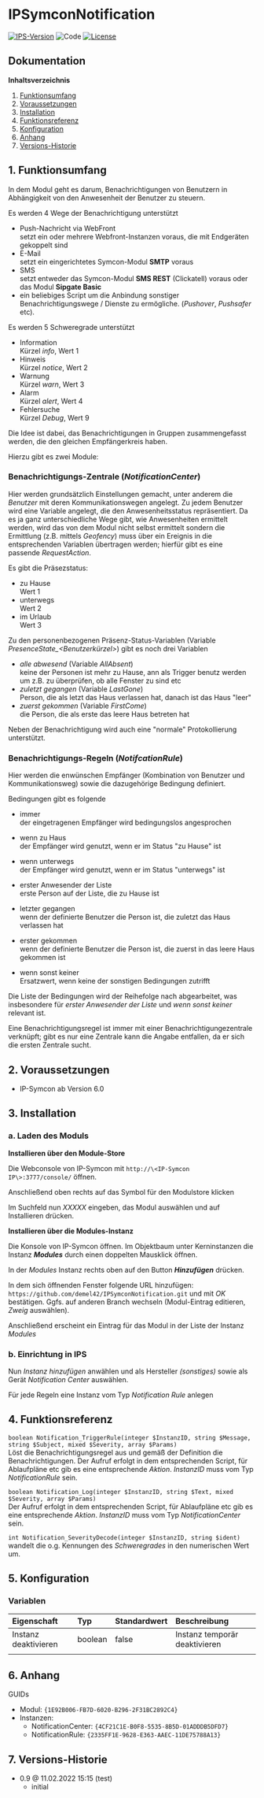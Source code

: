 # IPSymconNotification

[![IPS-Version](https://img.shields.io/badge/Symcon_Version-6.0+-red.svg)](https://www.symcon.de/service/dokumentation/entwicklerbereich/sdk-tools/sdk-php/)
![Code](https://img.shields.io/badge/Code-PHP-blue.svg)
[![License](https://img.shields.io/badge/License-CC%20BY--NC--SA%204.0-green.svg)](https://creativecommons.org/licenses/by-nc-sa/4.0/)

## Dokumentation

**Inhaltsverzeichnis**

1. [Funktionsumfang](#1-funktionsumfang)
2. [Voraussetzungen](#2-voraussetzungen)
3. [Installation](#3-installation)
4. [Funktionsreferenz](#4-funktionsreferenz)
5. [Konfiguration](#5-konfiguration)
6. [Anhang](#6-anhang)
7. [Versions-Historie](#7-versions-historie)

## 1. Funktionsumfang

In dem Modul geht es darum, Benachrichtigungen von Benutzern in Abhängigkeit von den Anwesenheit der Benutzer zu steuern.

Es werden 4 Wege der Benachrichtigung unterstützt
- Push-Nachricht via WebFront<br>
setzt ein oder mehrere Webfront-Instanzen voraus, die mit Endgeräten gekoppelt sind
- E-Mail<br>
setzt ein eingerichtetes Symcon-Modul **SMTP** voraus
- SMS<br>
setzt entweder das Symcon-Modul **SMS REST** (Clickatell) voraus oder das Modul **Sipgate Basic**
- ein beliebiges Script um die Anbindung sonstiger Benachrichtigungswege / Dienste zu ermögliche. (_Pushover_, _Pushsafer_ etc).

Es werden 5 Schweregrade unterstützt
- Information<br>
Kürzel _info_, Wert 1
- Hinweis<br>
Kürzel _notice_, Wert 2
- Warnung<br>
Kürzel _warn_, Wert 3
- Alarm<br>
Kürzel _alert_, Wert 4
- Fehlersuche<br>
Kürzel _Debug_, Wert 9

Die Idee ist dabei, das Benachrichtigungen in Gruppen zusammengefasst werden, die den gleichen Empfängerkreis haben.

Hierzu gibt es zwei Module:

### Benachrichtigungs-Zentrale (_NotificationCenter_)
Hier werden grundsätzlich Einstellungen gemacht, unter anderem die _Benutzer_ mit deren Kommunikationswegen angelegt.
Zu jedem Benutzer wird eine Variable angelegt, die den Anwesenheitsstatus repräsentiert. Da es ja ganz unterschiedliche Wege gibt, wie Anwesenheiten ermittelt werden,
wird das von dem Modul nicht selbst ermittelt sondern die Ermittlung (z.B. mittels _Geofency_) muss über ein Ereignis in die entsprechenden Variablen übertragen werden;
hierfür gibt es eine passende _RequestAction_.

Es gibt die Präsezstatus:
- zu Hause<br>
Wert 1
- unterwegs<br>
Wert 2
- im Urlaub<br>
Wert 3

Zu den personenbezogenen Präsenz-Status-Variablen (Variable *PresenceState_\<Benutzerkürzel\>*) gibt es noch drei Variablen
- _alle abwesend_ (Variable _AllAbsent_)<br>
keine der Personen ist mehr zu Hause, ann als Trigger benutz werden um z.B. zu überprüfen, ob alle Fenster zu sind etc
- _zuletzt gegangen_ (Variable _LastGone_)<br>
Person, die als letzt das Haus verlassen hat, danach ist das Haus "leer"
- _zuerst gekommen_ (Variable _FirstCome_)<br>
die Person, die als erste das leere Haus betreten hat

Neben der Benachrichtigung wird auch eine "normale" Protokollierung unterstützt.

### Benachrichtigungs-Regeln (_NotifcationRule_)
Hier werden die enwünschen Empfänger (Kombination von Benutzer und Kommunikationsweg) sowie die dazugehörige Bedingung definiert.

Bedingungen gibt es folgende

- immer<br>
der eingetragenen Empfänger wird bedingungslos angesprochen

- wenn zu Haus<br>
der Empfänger wird genutzt, wenn er im Status "zu Hause" ist

- wenn unterwegs<br>
der Empfänger wird genutzt, wenn er im Status "unterwegs" ist

- erster Anwesender der Liste<br>
erste Person auf der Liste, die zu Hause ist

- letzter gegangen<br>
wenn der definierte Benutzer die Person ist, die zuletzt das Haus verlassen hat

- erster gekommen<br>
wenn der definierte Benutzer die Person ist, die zuerst in das leere Haus gekommen ist

- wenn sonst keiner<br>
Ersatzwert, wenn keine der sonstigen Bedingungen zutrifft

Die Liste der Bedingungen wird der Reihefolge nach abgearbeitet, was insbesondere für _erster Anwesender der Liste_ und _wenn sonst keiner_ relevant ist.

Eine Benachrichtigungsregel ist immer mit einer Benachrichtigungezentrale verknüpft; gibt es nur eine Zentrale kann die Angabe entfallen, da er sich die ersten Zentrale sucht.


## 2. Voraussetzungen

- IP-Symcon ab Version 6.0

## 3. Installation

### a. Laden des Moduls

**Installieren über den Module-Store**

Die Webconsole von IP-Symcon mit `http://\<IP-Symcon IP\>:3777/console/` öffnen.

Anschließend oben rechts auf das Symbol für den Modulstore klicken

Im Suchfeld nun *XXXXX* eingeben, das Modul auswählen und auf Installieren drücken.

**Installieren über die Modules-Instanz**

Die Konsole von IP-Symcon öffnen. Im Objektbaum unter Kerninstanzen die Instanz __*Modules*__ durch einen doppelten Mausklick öffnen.

In der _Modules_ Instanz rechts oben auf den Button __*Hinzufügen*__ drücken.

In dem sich öffnenden Fenster folgende URL hinzufügen: `https://github.com/demel42/IPSymconNotification.git`
und mit _OK_ bestätigen. Ggfs. auf anderen Branch wechseln (Modul-Eintrag editieren, _Zweig_ auswählen).

Anschließend erscheint ein Eintrag für das Modul in der Liste der Instanz _Modules_

### b. Einrichtung in IPS

Nun _Instanz hinzufügen_ anwählen und als Hersteller _(sonstiges)_ sowie als Gerät _Notification Center_ auswählen.

Für jede Regeln eine Instanz vom Typ _Notification Rule_ anlegen

## 4. Funktionsreferenz

`boolean Notification_TriggerRule(integer $InstanzID, string $Message, string $Subject, mixed $Severity, array $Params)`<br>
Löst die Benachrichtigungsregel aus und gemäß der Definition die Benachrichtigungen.
Der Aufruf erfolgt in dem entsprechenden Script, für Ablaufpläne etc gib es eine entsprechende _Aktion_.
_InstanzID_ muss vom Typ _NotificationRule_ sein.

`boolean Notification_Log(integer $InstanzID, string $Text, mixed $Severity, array $Params)`<br>
Der Aufruf erfolgt in dem entsprechenden Script, für Ablaufpläne etc gib es eine entsprechende _Aktion_.
_InstanzID_ muss vom Typ _NotificationCenter_ sein.

`int Notification_SeverityDecode(integer $InstanzID, string $ident)`
wandelt die o.g. Kennungen des _Schweregrades_ in den numerischen Wert um.

## 5. Konfiguration

### Variablen

| Eigenschaft                                       | Typ     | Standardwert | Beschreibung |
| :------------------------------------------------ | :------ | :----------- | :----------- |
| Instanz deaktivieren                              | boolean | false        | Instanz temporär deaktivieren |
|                                                   |         |              | |

## 6. Anhang

GUIDs

- Modul: `{1E92B006-FB7D-6020-B296-2F31BC2892C4}`
- Instanzen:
  - NotificationCenter: `{4CF21C1E-B0F8-5535-8B5D-01ADDDB5DFD7}`
  - NotificationRule: `{2335FF1E-9628-E363-AAEC-11DE75788A13}`

## 7. Versions-Historie

- 0.9 @ 11.02.2022 15:15 (test)
  - initial
